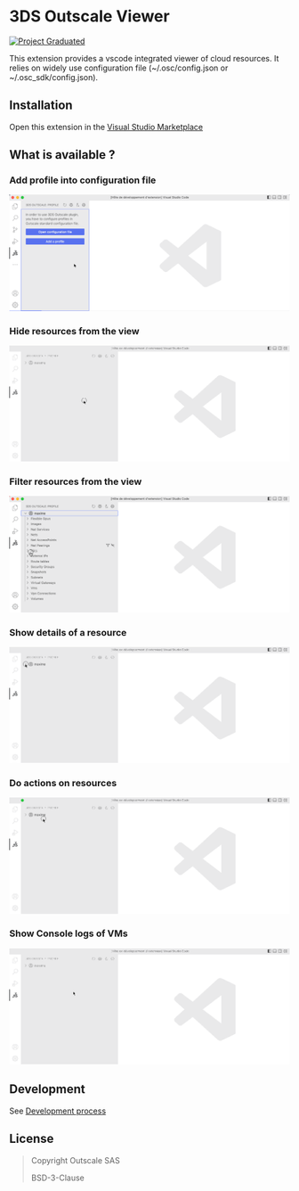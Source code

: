 # 3DS Outscale Viewer
[![Project Graduated](https://docs.outscale.com/fr/userguide/_images/Project-Graduated-green.svg)](https://docs.outscale.com/en/userguide/Open-Source-Projects.html)

This extension provides a vscode integrated viewer of cloud resources. It relies on widely use configuration file (~/.osc/config.json or ~/.osc_sdk/config.json).

## Installation
Open this extension in the  [Visual Studio Marketplace](https://marketplace.visualstudio.com/items?itemName=outscale.osc-viewer)
## What is available ?
### Add profile into configuration file
![Add Profile](./docs/resources/addProfile.gif)
### Hide resources from the view
![Hide resources](./docs/resources/hideResource.gif)
### Filter resources from the view
![Filter resources](./docs/resources/filterResource.gif)
### Show details of a resource 
![Show resources detail](./docs/resources/showResource.gif)
### Do actions on resources
![Action on resources](./docs/resources/deleteResource.gif)
### Show Console logs of VMs
![Console Logs](./docs/resources/consoleLogs.gif)

## Development
See [Development process](./docs/development.md)

## License

> Copyright Outscale SAS
>
> BSD-3-Clause
